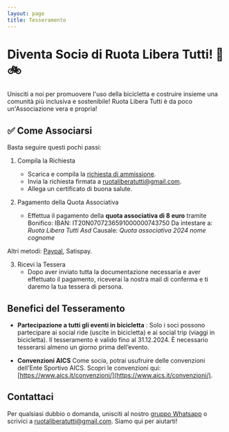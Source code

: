 ```yaml
---
layout: page
title: Tesseramento
---
```

# **Diventa Sociə di Ruota Libera Tutti! 🚀 🚲**
Unisciti a noi per promuovere l'uso della bicicletta e costruire insieme una comunità più inclusiva e sostenibile!
Ruota Libera Tutti è da poco un'Associazione vera e propria!

## **✅ Come Associarsi**

Basta seguire questi pochi passi:
1. Compila la Richiesta
   - Scarica e compila la [richiesta di ammissione](https://docs.google.com/document/d/1sr9tIRefqNVpkmCIrwqESdFHUEhFs748/edit?usp=sharing&ouid=104347559876622676380&rtpof=true&sd=true).
   - Invia la richiesta firmata a [ruotaliberatutti@gmail.com](https://ruota-libera-tutti.github.io/ruotaliberatutti@gmail.com).
   - Allega un certificato di buona salute.
  
2. Pagamento della Quota Associativa
   - Effettua il pagamento della **quota associativa di 8 euro** tramite Bonifico:
IBAN: IT20N0707236591000000743750
Da intestare a: *Ruota Libera Tutti Asd*
Causale: *Quota associativa 2024 nome cognome*

Altri metodi: [Paypal](http://paypal.me/RLTASD), Satispay.

3. Ricevi la Tessera
   - Dopo aver inviato tutta la documentazione necessaria e aver effettuato il pagamento, riceverai la nostra mail di conferma e ti daremo la tua tessera di persona.

## **Benefici del Tesseramento**
- **Partecipazione a tutti gli eventi in bicicletta** :
Solo i soci possono partecipare ai social ride (uscite in bicicletta) e ai social trip (viaggi in bicicletta).
Il tesseramento è valido fino al 31.12.2024.
È necessario tesserarsi almeno un giorno prima dell’evento.

- **Convenzioni AICS**
Come sociə, potrai usufruire delle convenzioni dell'Ente Sportivo AICS. Scopri le convenzioni qui: [https://www.aics.it/convenzioni/](https://www.aics.it/convenzioni/).

## **Contattaci**
Per qualsiasi dubbio o domanda, unisciti al nostro [gruppo Whatsapp](https://chat.whatsapp.com/L0AhkPWrf7PKQyTK6Fuf16) o scrivici a [ruotaliberatutti@gmail.com](https://ruota-libera-tutti.github.io/ruotaliberatutti@gmail.com). Siamo qui per aiutarti!
